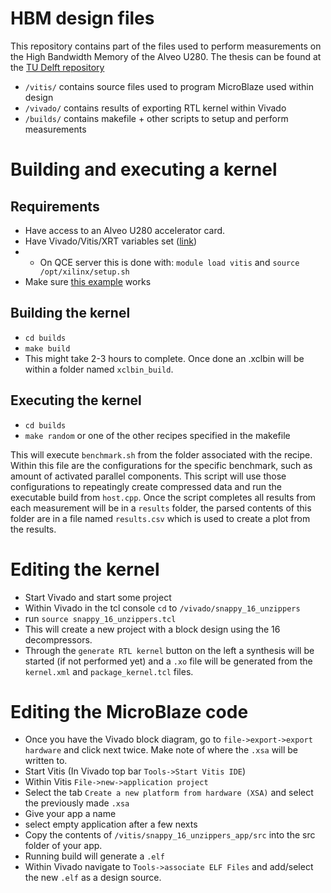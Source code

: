 # HBM design files
This repository contains part of the files used to perform measurements on the High Bandwidth Memory of the Alveo U280. 
The thesis can be found at the [TU Delft repository](http://resolver.tudelft.nl/uuid:5a3b7590-bca5-46bd-ab4c-842cbe992a41)


* `/vitis/` contains source files used to program MicroBlaze used within design
* `/vivado/` contains results of exporting RTL kernel within Vivado
* `/builds/` contains makefile + other scripts to setup and perform measurements

# Building and executing a kernel
## Requirements
* Have access to an Alveo U280 accelerator card.
* Have Vivado/Vitis/XRT variables set ([link](https://www.xilinx.com/html_docs/xilinx2020_2/vitis_doc/settingupvitisenvironment.html "Setting Up the Vitis Environment"))
* * On QCE server this is done with: `module load vitis` and `source /opt/xilinx/setup.sh`
* Make sure [this example](https://github.com/Xilinx/Vitis_Accel_Examples/tree/master/host/hbm_simple "HBM Simple example") works

## Building the kernel
* `cd builds`
* `make build`
* This might take 2-3 hours to complete. Once done an .xclbin will be within a folder named `xclbin_build`.

## Executing the kernel
* `cd builds`
* `make random` or one of the other recipes specified in the makefile

This will execute `benchmark.sh` from the folder associated with the recipe. Within this file are the configurations for the specific benchmark, such as amount of activated parallel components. This script will use those configurations to repeatingly create compressed data and run the executable build from `host.cpp`.
Once the script completes all results from each measurement will be in a `results` folder, the parsed contents of this folder are in a file named `results.csv` which is used to create a plot from the results.

# Editing the kernel
* Start Vivado and start some project
* Within Vivado in the tcl console `cd` to `/vivado/snappy_16_unzippers`
* run `source snappy_16_unzippers.tcl`
* This will create a new project with a block design using the 16 decompressors. 
* Through the `generate RTL kernel` button on the left a synthesis will be started (if not performed yet) and a `.xo` file will be generated from the `kernel.xml` and `package_kernel.tcl` files.

# Editing the MicroBlaze code
* Once you have the Vivado block diagram, go to `file->export->export hardware` and click next twice. Make note of where the `.xsa` will be written to.
* Start Vitis (In Vivado top bar `Tools->Start Vitis IDE`)
* Within Vitis `File->new->application project`
* Select the tab `Create a new platform from hardware (XSA)` and select the previously made `.xsa`
* Give your app a name
* select empty application after a few nexts
* Copy the contents of `/vitis/snappy_16_unzippers_app/src` into the src folder of your app.
* Running build will generate a `.elf`
* Within Vivado navigate to `Tools->associate ELF Files` and add/select the new `.elf` as a design source.
